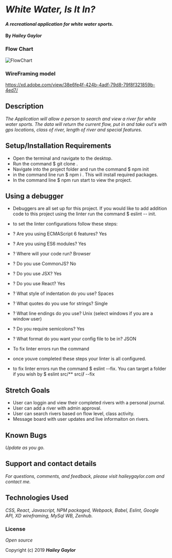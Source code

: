 # _White Water, Is It In?_

#### _A recreational application for white water sports._

#### By _**Hailey Gaylor**_

### Flow Chart
![FlowChart](src/assets/images/WhiteWaterIsItIn.png)
### WireFraming model 
https://xd.adobe.com/view/38e6fe4f-424b-4adf-79d8-79f8f321859b-4ed7/
## Description

_The Application will allow a person to search and  view a river for white water sports. The data will return the current flow, put in and take out's with gps locations, class of river, length of river and special features._

## Setup/Installation Requirements

- Open the terminal and navigate to the desktop.
- Run the command $ git clone .
- Navigate into the project folder and run the command $ npm init
- in the command line run $ npm i . This will install required packages.
- In the command line $ npm run start to view the project. 

## Using a debugger
- Debuggers are all set up for this project. If you would like to add addition code to this project using the linter run the command $ eslint -- init. 
- to set the linter configurations follow these steps:
- ? Are you using ECMAScript 6 features? Yes
- ? Are you using ES6 modules? Yes
- ? Where will your code run? Browser
- ? Do you use CommonJS? No
- ? Do you use JSX? Yes
- ? Do you use React? Yes
- ? What style of indentation do you use? Spaces  
- ? What quotes do you use for strings? Single
- ? What line endings do you use? Unix (select windows if you are a window user)
- ? Do you require semicolons? Yes
- ? What format do you want your config file to be in? JSON
- To fix linter errors run the command 

- once youve completed these steps your linter is all configured. 
- to fix linter errors run the command $ eslint --fix. You can target a folder if you wish by $ eslint src/** src/**/** --fix
## Stretch Goals
- User can loggin and view their completed rivers with a personal journal. 
- User can add a river with admin approval.
- User can search rivers based on flow level, class activity.
- Message board with user updates and live informaiton on rivers.

## Known Bugs

_Update as you go._

## Support and contact details

_For questions, comments, and feedback, please visit haileygaylor.com and contact me._

## Technologies Used

_CSS, React, Javascript, NPM packaged, Webpack, Babel, Eslint, Google API, XD wireframing, MySql WB, Zenhub._ 

### License

*Open source*

Copyright (c) 2019 **_Hailey Gaylor_**